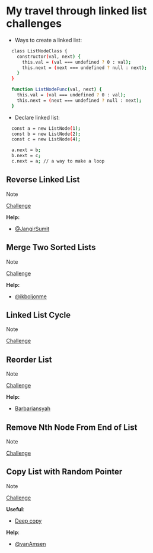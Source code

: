 # My travel through linked list challenges

- Ways to create a linked list:

```bash
  class ListNodeClass {
    constructor(val, next) {
      this.val = (val === undefined ? 0 : val);
      this.next = (next === undefined ? null : next);
    }
  }

  function ListNodeFunc(val, next) {
    this.val = (val === undefined ? 0 : val);
    this.next = (next === undefined ? null : next);
  }
```

- Declare linked list:

```bash
  const a = new ListNode(1);
  const b = new ListNode(2);
  const c = new ListNode(4);

  a.next = b;
  b.next = c;
  c.next = a; // a way to make a loop
```

## Reverse Linked List

> [!NOTE]
> [Challenge](https://leetcode.com/problems/reverse-linked-list/)

**Help:**

- [@JangirSumit](https://leetcode.com/problems/reverse-linked-list/solutions/4346121/simple-solution-using-stack/)

## Merge Two Sorted Lists

> [!NOTE]
> [Challenge](https://leetcode.com/problems/merge-two-sorted-lists/)

**Help:**

- [@ikboljonme](https://leetcode.com/problems/merge-two-sorted-lists/solutions/3353373/javascript-easy-explanation-100-for-loop/)

## Linked List Cycle

> [!NOTE]
> [Challenge](https://leetcode.com/problems/linked-list-cycle/)

## Reorder List

> [!NOTE]
> [Challenge](https://leetcode.com/problems/reorder-list/)

**Help:**

- [Barbariansyah](https://leetcode.com/problems/reorder-list/solutions/1734333/3-step-space-efficient-javascript-solution/)

## Remove Nth Node From End of List

> [!NOTE]
> [Challenge](https://leetcode.com/problems/remove-nth-node-from-end-of-list/)

## Copy List with Random Pointer

> [!NOTE]
> [Challenge](https://leetcode.com/problems/copy-list-with-random-pointer/description/)

**Useful**:

- [Deep copy](https://en.wikipedia.org/wiki/Object_copying#Deep_copy)

**Help**:

- [@vanAmsen](https://leetcode.com/problems/copy-list-with-random-pointer/solutions/4003262/97-92-hash-table-linked-list/)
